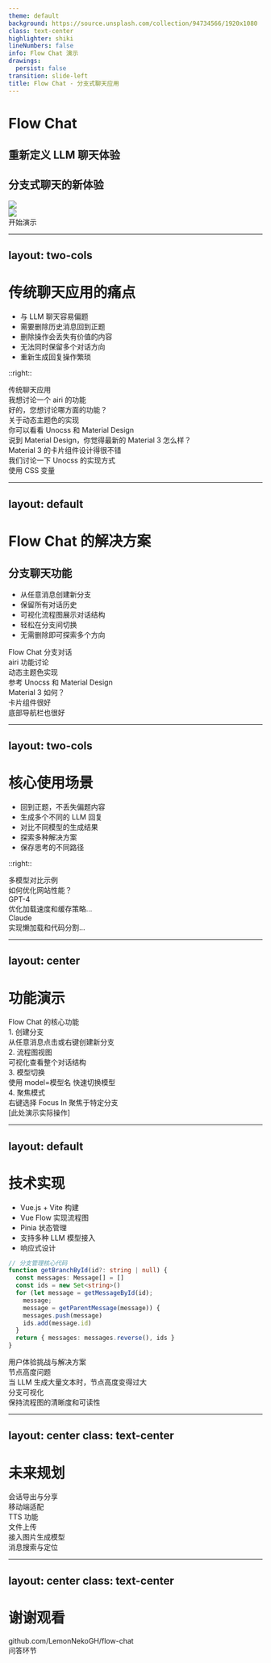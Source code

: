 ```yaml
---
theme: default
background: https://source.unsplash.com/collection/94734566/1920x1080
class: text-center
highlighter: shiki
lineNumbers: false
info: Flow Chat 演示
drawings:
  persist: false
transition: slide-left
title: Flow Chat - 分支式聊天应用
---
```


# Flow Chat

<h2 v-click.hide="2">重新定义 LLM 聊天体验</h2>
<h2 v-click="2">分支式聊天的新体验</h2>

<div v-click="1" class="flex justify-center my-4">
  <img src="/screenshot_battle_with_cursor_1.jpg" class="w-468px h-96px" />
</div>

<div class="flex justify-center my-4">
  <img src="/logo.svg" class="w-32 h-32" />
</div>

<div class="pt-6">
  <span @click="$slidev.nav.next" class="px-2 py-1 rounded cursor-pointer" hover="bg-white bg-opacity-10">
    开始演示 <carbon:arrow-right class="inline"/>
  </span>
</div>

<div class="abs-br m-6 flex gap-2">
  <a href="https://github.com/LemonNekoGH/flow-chat" target="_blank" alt="GitHub"
    class="text-xl slidev-icon-btn opacity-50 !border-none !hover:text-white">
    <carbon-logo-github />
  </a>
</div>

---
layout: two-cols
---

# 传统聊天应用的痛点

- <span v-click="1">与 LLM 聊天容易偏题</span>
- <span v-click="7">需要删除历史消息回到正题</span>
- <span v-click="9">删除操作会丢失有价值的内容</span>
- <span v-click="12">无法同时保留多个对话方向</span>
- <span v-click="13">重新生成回复操作繁琐</span>

::right::

<div class="flex items-center justify-center h-full">
  <div class="border p-4 rounded shadow-lg bg-white dark:bg-gray-800 w-full max-w-md">
    <div class="text-center mb-4 text-sm text-gray-500">传统聊天应用</div>
    <div class="space-y-4">
      <div class="bg-blue-100 dark:bg-blue-900/30 p-3 rounded-lg max-w-[80%]" v-click="1">我想讨论一个 airi 的功能</div>
      <div class="bg-purple-100 dark:bg-purple-900/30 p-3 rounded-lg max-w-[80%] ml-auto" v-click="2">好的，您想讨论哪方面的功能？</div>
      <div class="bg-blue-100 dark:bg-blue-900/30 p-3 rounded-lg max-w-[80%]" v-click="3">关于动态主题色的实现</div>
      <div class="bg-purple-100 dark:bg-purple-900/30 p-3 rounded-lg max-w-[80%] ml-auto" v-click="4">你可以看看 Unocss 和 Material Design</div>
      <div class="bg-blue-100 dark:bg-blue-900/30 p-3 rounded-lg max-w-[80%]" v-click="5" :class="{ 'hidden': $clicks > 7 }">说到 Material Design，你觉得最新的 Material 3 怎么样？</div>
      <div class="bg-purple-100 dark:bg-purple-900/30 p-3 rounded-lg max-w-[80%] ml-auto" v-click="6" :class="{ 'hidden': $clicks > 6 }">Material 3 的卡片组件设计得很不错</div>
      <div class="bg-blue-100 dark:bg-blue-900/30 p-3 rounded-lg max-w-[80%]" v-click="10">我们讨论一下 Unocss 的实现方式</div>
      <div class="bg-purple-100 dark:bg-purple-900/30 p-3 rounded-lg max-w-[80%] ml-auto" v-click="11">使用 CSS 变量</div>
    </div>
  </div>
</div>

---
layout: default
---

# Flow Chat 的解决方案

<div grid="~ cols-2 gap-4">
<div>

## 分支聊天功能

- <span v-click="1">从任意消息创建新分支</span>
- <span v-click="4">保留所有对话历史</span>
- <span v-click="5">可视化流程图展示对话结构</span>
- <span v-click="6">轻松在分支间切换</span>
- <span v-click="8">无需删除即可探索多个方向</span>

</div>
<div class="flex items-center justify-center">
  <div class="border p-4 rounded shadow-lg bg-white dark:bg-gray-800 w-full">
    <div class="text-center mb-4 text-sm text-gray-500">Flow Chat 分支对话</div>
    <div class="flex justify-center">
      <div class="relative">
        <!-- 简化的流程图示意 -->
        <div class="bg-gray-200 dark:bg-gray-700 p-2 rounded-lg mb-2 text-sm w-100">airi 功能讨论</div>
        <div class="h-6 w-0.5 bg-gray-400 mx-auto"></div>
        <div class="bg-gray-200 dark:bg-gray-700 p-2 rounded-lg mb-2 text-sm">动态主题色实现</div>
        <div class="h-6 w-0.5 bg-gray-400 mx-auto"></div>
        <div class="bg-gray-200 dark:bg-gray-700 p-2 rounded-lg mb-2 text-sm">参考 Unocss 和 Material Design</div>
        <!-- 分支点 -->
        <div class="flex gap-x-4">
          <div class="flex flex-1 flex-col items-center">
            <div class="h-6 w-0.5 bg-gray-400"></div>
            <div class="bg-blue-200 dark:bg-blue-800 p-2 rounded-lg text-sm w-full">Material 3 如何？</div>
            <div class="h-6 w-0.5 bg-gray-400"></div>
            <div class="bg-blue-200 dark:bg-blue-800 p-2 rounded-lg text-sm w-full">卡片组件很好</div>
            <div class="h-6 w-0.5 bg-gray-400" v-click="7"></div>
            <div class="bg-blue-200 dark:bg-blue-800 p-2 rounded-lg text-sm w-full" v-click="7">底部导航栏也很好</div>
          </div>
          <template v-if="$clicks > 1">
            <div class="flex flex-1 flex-col items-center">
              <div class="h-6 w-0.5 bg-gray-400"></div>
              <div class="bg-green-200 dark:bg-green-800 p-2 rounded-lg text-sm w-full" v-click="2">Unocss 实现方式？</div>
              <div class="h-6 w-0.5 bg-gray-400" v-click="3"></div>
              <div class="bg-green-200 dark:bg-green-800 p-2 rounded-lg text-sm w-full" v-click="3">CSS 变量</div>
              <div class="h-6 w-0.5 bg-gray-400" v-click="9"></div>
              <div class="bg-green-200 dark:bg-green-800 p-2 rounded-lg text-sm w-full" v-click="9">亮度与饱和度</div>
            </div>
          </template>
        </div>
      </div>
    </div>
  </div>
</div>
</div>

---
layout: two-cols
---

# 核心使用场景

<v-clicks>

- 回到正题，不丢失偏题内容
- 生成多个不同的 LLM 回复
- 对比不同模型的生成结果
- 探索多种解决方案
- 保存思考的不同路径

</v-clicks>

::right::

<div class="flex items-center justify-center h-full">
  <div class="border p-4 rounded shadow-lg bg-white dark:bg-gray-800 w-full">
    <div class="text-center mb-4 font-medium">多模型对比示例</div>
    <div class="flex justify-center">
      <div class="relative">
        <!-- 简化的流程图示意 -->
        <div class="bg-gray-200 dark:bg-gray-700 p-2 rounded-lg mb-2 text-sm">如何优化网站性能？</div>
        <div class="h-6 w-0.5 bg-gray-400 mx-auto"></div>
        <!-- 分支点 -->
        <div class="flex">
          <div class="flex flex-col items-center mr-2">
            <div class="h-6 w-0.5 bg-gray-400"></div>
            <div class="bg-blue-200 dark:bg-blue-800 p-2 rounded-lg text-sm w-32">
              <div class="text-xs text-gray-500">GPT-4</div>
              优化加载速度和缓存策略...
            </div>
          </div>
          <div class="flex flex-col items-center ml-2">
            <div class="h-6 w-0.5 bg-gray-400"></div>
            <div class="bg-purple-200 dark:bg-purple-800 p-2 rounded-lg text-sm w-32">
              <div class="text-xs text-gray-500">Claude</div>
              实现懒加载和代码分割...
            </div>
          </div>
        </div>
      </div>
    </div>
  </div>
</div>

---
layout: center
---

# 功能演示

<div class="text-center mb-4">
  <div class="text-sm text-gray-500 mb-2">Flow Chat 的核心功能</div>
  <div class="flex justify-center">
    <div class="border rounded-lg p-4 bg-white dark:bg-gray-800 max-w-2xl">
      <div class="grid grid-cols-2 gap-4">
        <div class="space-y-2">
          <div class="font-medium">1. 创建分支</div>
          <div class="text-sm text-gray-600 dark:text-gray-400">从任意消息点击或右键创建新分支</div>
        </div>
        <div class="space-y-2">
          <div class="font-medium">2. 流程图视图</div>
          <div class="text-sm text-gray-600 dark:text-gray-400">可视化查看整个对话结构</div>
        </div>
        <div class="space-y-2">
          <div class="font-medium">3. 模型切换</div>
          <div class="text-sm text-gray-600 dark:text-gray-400">使用 model=模型名 快速切换模型</div>
        </div>
        <div class="space-y-2">
          <div class="font-medium">4. 聚焦模式</div>
          <div class="text-sm text-gray-600 dark:text-gray-400">右键选择 Focus In 聚焦于特定分支</div>
        </div>
      </div>
    </div>
  </div>
</div>

<div class="text-center text-sm text-gray-500 mt-4">
  [此处演示实际操作]
</div>

---
layout: default
---

# 技术实现

<div grid="~ cols-2 gap-4">
<div>

<v-clicks>

- Vue.js + Vite 构建
- Vue Flow 实现流程图
- Pinia 状态管理
- 支持多种 LLM 模型接入
- 响应式设计

</v-clicks>

</div>
<div>

```ts {all|2-3|5-6|all}
// 分支管理核心代码
function getBranchById(id?: string | null) {
  const messages: Message[] = []
  const ids = new Set<string>()
  for (let message = getMessageById(id);
    message;
    message = getParentMessage(message)) {
    messages.push(message)
    ids.add(message.id)
  }
  return { messages: messages.reverse(), ids }
}
```

</div>
</div>

<div class="mt-8">
  <div class="font-medium mb-2">用户体验挑战与解决方案</div>
  <div class="grid grid-cols-2 gap-4">
    <div class="border p-3 rounded-lg bg-white dark:bg-gray-800">
      <div class="font-medium text-sm">节点高度问题</div>
      <div class="text-sm text-gray-600 dark:text-gray-400">当 LLM 生成大量文本时，节点高度变得过大</div>
    </div>
    <div class="border p-3 rounded-lg bg-white dark:bg-gray-800">
      <div class="font-medium text-sm">分支可视化</div>
      <div class="text-sm text-gray-600 dark:text-gray-400">保持流程图的清晰度和可读性</div>
    </div>
  </div>
</div>

---
layout: center
class: text-center
---

# 未来规划

<div class="grid grid-cols-3 gap-4 max-w-2xl mx-auto mt-8">
  <div class="border p-4 rounded-lg bg-white dark:bg-gray-800">
    <carbon-export class="text-2xl mb-2" />
    <div class="font-medium">会话导出与分享</div>
  </div>
  <div class="border p-4 rounded-lg bg-white dark:bg-gray-800">
    <carbon-mobile class="text-2xl mb-2" />
    <div class="font-medium">移动端适配</div>
  </div>
  <div class="border p-4 rounded-lg bg-white dark:bg-gray-800">
    <carbon-document-audio class="text-2xl mb-2" />
    <div class="font-medium">TTS 功能</div>
  </div>
  <div class="border p-4 rounded-lg bg-white dark:bg-gray-800">
    <carbon-document-attachment class="text-2xl mb-2" />
    <div class="font-medium">文件上传</div>
  </div>
  <div class="border p-4 rounded-lg bg-white dark:bg-gray-800">
  <carbon-image class="text-2xl mb-2" />
    <div class="font-medium">接入图片生成模型</div>
  </div>
  <div class="border p-4 rounded-lg bg-white dark:bg-gray-800">
    <carbon-search class="text-2xl mb-2" />
    <div class="font-medium">消息搜索与定位</div>
  </div>
</div>

---
layout: center
class: text-center
---

# 谢谢观看

<div class="flex justify-center mt-8">
  <div class="px-4 text-center">
    <carbon-logo-github class="text-5xl mx-auto" />
    <div class="mt-2">github.com/LemonNekoGH/flow-chat</div>
  </div>
</div>

<div class="mt-12 text-xl">
  问答环节
</div>
